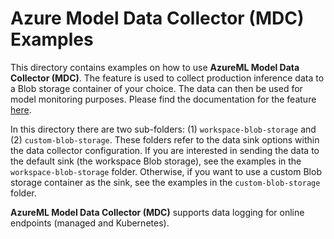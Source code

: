 # Azure Model Data Collector (MDC) Examples

This directory contains examples on how to use **AzureML Model Data Collector (MDC)**. The feature is used to collect production inference data to a Blob storage container of your choice. The data can then be used for model monitoring purposes. Please find the documentation for the feature [here](https://learn.microsoft.com/en-us/azure/machine-learning/concept-data-collection?view=azureml-api-2).

In this directory there are two sub-folders: (1) `workspace-blob-storage` and (2) `custom-blob-storage`. These folders refer to the data sink options within the data collector configuration. If you are interested in sending the data to the default sink (the workspace Blob storage), see the examples in the `workspace-blob-storage` folder. Otherwise, if you want to use a custom Blob storage container as the sink, see the examples in the `custom-blob-storage` folder.

**AzureML Model Data Collector (MDC)** supports data logging for online endpoints (managed and Kubernetes).